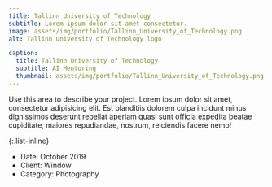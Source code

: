 ```yaml
---
title: Tallinn University of Technology
subtitle: Lorem ipsum dolor sit amet consectetur.
image: assets/img/portfolio/Tallinn_University_of_Technology.png
alt: Tallinn University of Technology logo

caption:
  title: Tallinn University of Technology
  subtitle: AI Mentoring
  thumbnail: assets/img/portfolio/Tallinn_University_of_Technology.png
---
```

Use this area to describe your project. Lorem ipsum dolor sit amet, consectetur adipisicing elit. Est blanditiis dolorem culpa incidunt minus dignissimos deserunt repellat aperiam quasi sunt officia expedita beatae cupiditate, maiores repudiandae, nostrum, reiciendis facere nemo!

{:.list-inline}
- Date: October 2019
- Client: Window
- Category: Photography

